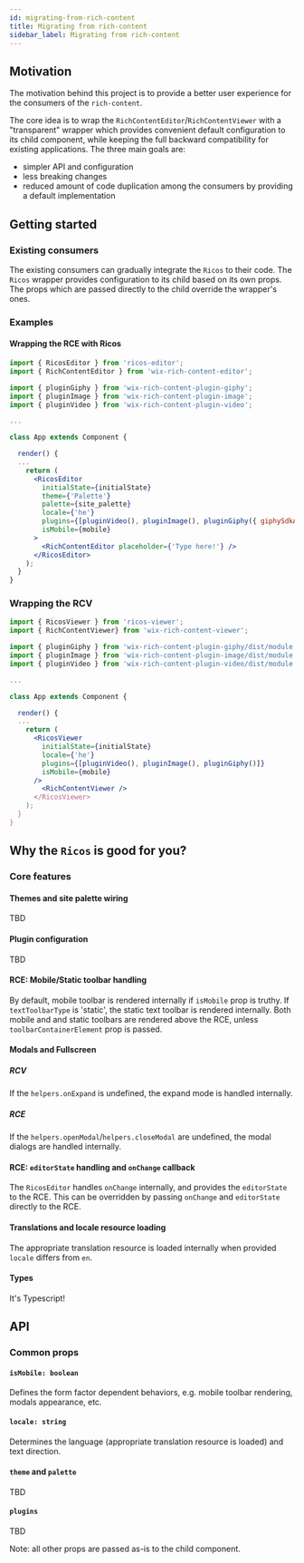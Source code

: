 ```yaml
---
id: migrating-from-rich-content
title: Migrating from rich-content
sidebar_label: Migrating from rich-content
---
```


## Motivation

The motivation behind this project is to provide a better user experience for the consumers of the `rich-content`.

The core idea is to wrap the `RichContentEditor`/`RichContentViewer` with a "transparent" wrapper which provides convenient default configuration to its child component, while keeping the full backward compatibility for existing applications. The three main goals are:

- simpler API and configuration
- less breaking changes
- reduced amount of code duplication among the consumers by providing a default implementation

## Getting started

### Existing consumers

The existing consumers can gradually integrate the `Ricos` to their code. The `Ricos` wrapper provides configuration to its child based on its own props. The props which are passed directly to the child override the wrapper's ones.

### Examples

#### Wrapping the RCE with Ricos

```jsx
import { RicosEditor } from 'ricos-editor';
import { RichContentEditor } from 'wix-rich-content-editor';

import { pluginGiphy } from 'wix-rich-content-plugin-giphy';
import { pluginImage } from 'wix-rich-content-plugin-image';
import { pluginVideo } from 'wix-rich-content-plugin-video';

...

class App extends Component {

  render() {
  ...
    return (
      <RicosEditor
        initialState={initialState}
        theme={'Palette'}
        palette={site_palette}
        locale={'he'}
        plugins={[pluginVideo(), pluginImage(), pluginGiphy({ giphySdkApiKey: 'secret_key' })]}
        isMobile={mobile}
      >
        <RichContentEditor placeholder={'Type here!'} />
      </RicosEditor>
    );
  }
}
```

### Wrapping the RCV

```jsx
import { RicosViewer } from 'ricos-viewer';
import { RichContentViewer} from 'wix-rich-content-viewer';

import { pluginGiphy } from 'wix-rich-content-plugin-giphy/dist/module.viewer.cjs';
import { pluginImage } from 'wix-rich-content-plugin-image/dist/module.viewer.cjs';
import { pluginVideo } from 'wix-rich-content-plugin-video/dist/module.viewer.cjs';

...

class App extends Component {

  render() {
  ...
    return (
      <RicosViewer
        initialState={initialState}
        locale={'he'}
        plugins={[pluginVideo(), pluginImage(), pluginGiphy()]}
        isMobile={mobile}
      />
        <RichContentViewer />
      </RicosViewer>
    );
  }
}
```

## Why the `Ricos` is good for you?

### Core features

#### Themes and site palette wiring

TBD

#### Plugin configuration

TBD

#### RCE: Mobile/Static toolbar handling

By default, mobile toolbar is rendered internally if `isMobile` prop is truthy. If `textToolbarType` is 'static', the static text toolbar is rendered internally. Both mobile and and static toolbars are rendered above the RCE, unless `toolbarContainerElement` prop is passed.

#### Modals and Fullscreen

##### RCV

If the `helpers.onExpand` is undefined, the expand mode is handled internally.

##### RCE

If the `helpers.openModal`/`helpers.closeModal` are undefined, the modal dialogs are handled internally.

#### RCE: `editorState` handling and `onChange` callback

The `RicosEditor` handles `onChange` internally, and provides the `editorState` to the RCE. This can be overridden by passing `onChange` and `editorState` directly to the RCE.

#### Translations and locale resource loading

The appropriate translation resource is loaded internally when provided `locale` differs from `en`.

#### Types

It's Typescript!

## API

### Common props

#### `isMobile: boolean`

Defines the form factor dependent behaviors, e.g. mobile toolbar rendering, modals appearance, etc.

#### `locale: string`

Determines the language (appropriate translation resource is loaded) and text direction.

#### `theme` and `palette`

TBD

#### `plugins`

TBD

Note: all other props are passed as-is to the child component.
